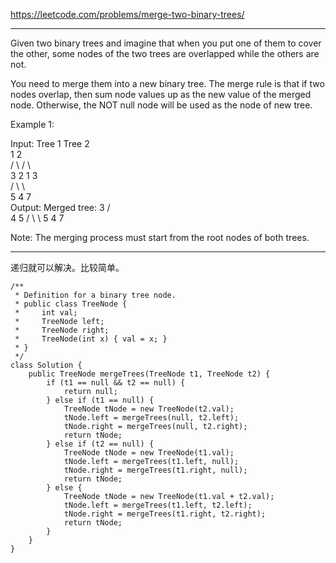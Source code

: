 https://leetcode.com/problems/merge-two-binary-trees/

---

Given two binary trees and imagine that when you put one of them to cover the other, some nodes of the two trees are overlapped while the others are not.

You need to merge them into a new binary tree. The merge rule is that if two nodes overlap, then sum node values up as the new value of the merged node. Otherwise, the NOT null node will be used as the node of new tree.

Example 1:

Input: 
	Tree 1                     Tree 2                  
          1                         2                             
         / \                       / \                            
        3   2                     1   3                        
       /                           \   \                      
      5                             4   7                  
Output: 
Merged tree:
	     3
	    / \
	   4   5
	  / \   \ 
	 5   4   7
 

Note: The merging process must start from the root nodes of both trees.

---

递归就可以解决。比较简单。

```
/**
 * Definition for a binary tree node.
 * public class TreeNode {
 *     int val;
 *     TreeNode left;
 *     TreeNode right;
 *     TreeNode(int x) { val = x; }
 * }
 */
class Solution {
    public TreeNode mergeTrees(TreeNode t1, TreeNode t2) {
        if (t1 == null && t2 == null) {
            return null;
        } else if (t1 == null) {
            TreeNode tNode = new TreeNode(t2.val);
            tNode.left = mergeTrees(null, t2.left);
            tNode.right = mergeTrees(null, t2.right);
            return tNode;
        } else if (t2 == null) {
            TreeNode tNode = new TreeNode(t1.val);
            tNode.left = mergeTrees(t1.left, null);
            tNode.right = mergeTrees(t1.right, null);
            return tNode;
        } else {
            TreeNode tNode = new TreeNode(t1.val + t2.val);
            tNode.left = mergeTrees(t1.left, t2.left);
            tNode.right = mergeTrees(t1.right, t2.right);
            return tNode;
        }
    }
}
```
